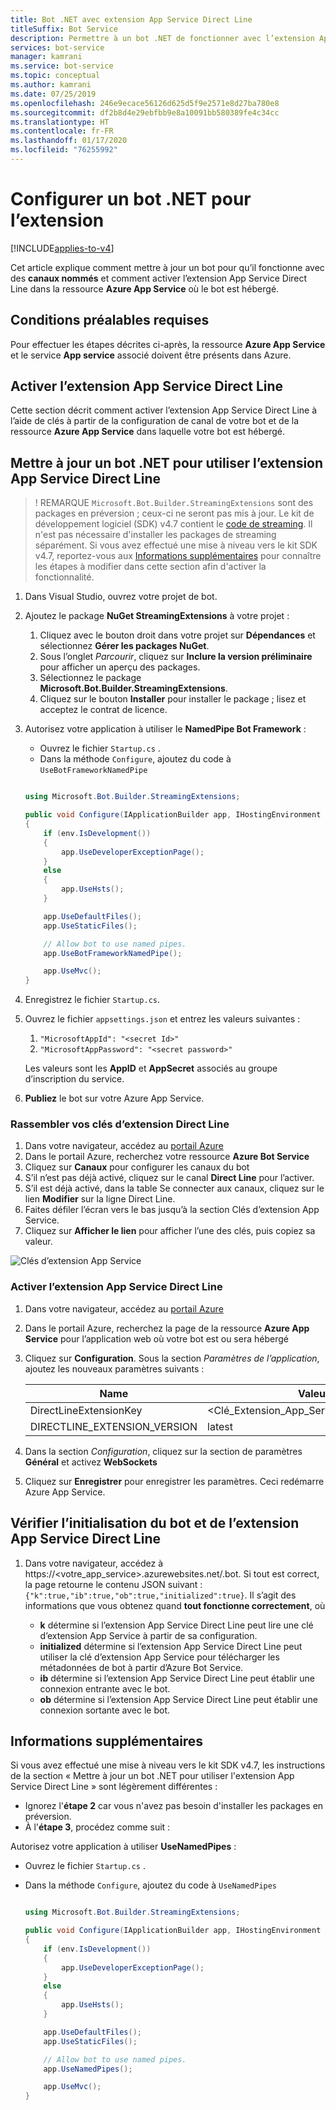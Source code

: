 ```yaml
---
title: Bot .NET avec extension App Service Direct Line
titleSuffix: Bot Service
description: Permettre à un bot .NET de fonctionner avec l’extension App Service Direct Line
services: bot-service
manager: kamrani
ms.service: bot-service
ms.topic: conceptual
ms.author: kamrani
ms.date: 07/25/2019
ms.openlocfilehash: 246e9ecace56126d625d5f9e2571e8d27ba780e8
ms.sourcegitcommit: df2b8d4e29ebfbb9e8a10091bb580389fe4c34cc
ms.translationtype: HT
ms.contentlocale: fr-FR
ms.lasthandoff: 01/17/2020
ms.locfileid: "76255992"
---
```

# <a name="configure-net-bot-for-extension"></a>Configurer un bot .NET pour l’extension

[!INCLUDE[applies-to-v4](includes/applies-to.md)]

Cet article explique comment mettre à jour un bot pour qu’il fonctionne avec des **canaux nommés** et comment activer l’extension App Service Direct Line dans la ressource **Azure App Service** où le bot est hébergé.  

## <a name="prerequisites"></a>Conditions préalables requises

Pour effectuer les étapes décrites ci-après, la ressource **Azure App Service** et le service **App service** associé doivent être présents dans Azure.

## <a name="enable-direct-line-app-service-extension"></a>Activer l’extension App Service Direct Line

Cette section décrit comment activer l’extension App Service Direct Line à l’aide de clés à partir de la configuration de canal de votre bot et de la ressource **Azure App Service** dans laquelle votre bot est hébergé.

## <a name="update-net-bot-to-use-direct-line-app-service-extension"></a>Mettre à jour un bot .NET pour utiliser l’extension App Service Direct Line

>! REMARQUE `Microsoft.Bot.Builder.StreamingExtensions` sont des packages en préversion ; ceux-ci ne seront pas mis à jour. Le kit de développement logiciel (SDK) v4.7 contient le [code de streaming](https://github.com/microsoft/botbuilder-dotnet/tree/master/libraries/Microsoft.Bot.Builder/Streaming). Il n'est pas nécessaire d'installer les packages de streaming séparément. Si vous avez effectué une mise à niveau vers le kit SDK v4.7, reportez-vous aux [Informations supplémentaires](bot-service-channel-directline-extension-net-bot.md#additional-information) pour connaître les étapes à modifier dans cette section afin d'activer la fonctionnalité. 

1. Dans Visual Studio, ouvrez votre projet de bot.
2. Ajoutez le package **NuGet StreamingExtensions** à votre projet :
    1. Cliquez avec le bouton droit dans votre projet sur **Dépendances** et sélectionnez **Gérer les packages NuGet**.
    2. Sous l’onglet *Parcourir*, cliquez sur **Inclure la version préliminaire** pour afficher un aperçu des packages.
    3. Sélectionnez le package **Microsoft.Bot.Builder.StreamingExtensions**.
    4. Cliquez sur le bouton **Installer** pour installer le package ; lisez et acceptez le contrat de licence. 
3. Autorisez votre application à utiliser le **NamedPipe Bot Framework** :
    - Ouvrez le fichier `Startup.cs` .
    - Dans la méthode ``Configure``, ajoutez du code à ``UseBotFrameworkNamedPipe``

    ```csharp

    using Microsoft.Bot.Builder.StreamingExtensions;

    public void Configure(IApplicationBuilder app, IHostingEnvironment env)
    {
        if (env.IsDevelopment())
        {
            app.UseDeveloperExceptionPage();
        }
        else
        {
            app.UseHsts();
        }

        app.UseDefaultFiles();
        app.UseStaticFiles();

        // Allow bot to use named pipes.
        app.UseBotFrameworkNamedPipe();

        app.UseMvc();
    }
    ```

4. Enregistrez le fichier `Startup.cs`.
5. Ouvrez le fichier `appsettings.json` et entrez les valeurs suivantes :
    1. `"MicrosoftAppId": "<secret Id>"`
    2. `"MicrosoftAppPassword": "<secret password>"`

    Les valeurs sont les **AppID** et **AppSecret** associés au groupe d’inscription du service.

6. **Publiez** le bot sur votre Azure App Service.

### <a name="gather-your-direct-line-extension-keys"></a>Rassembler vos clés d’extension Direct Line

1. Dans votre navigateur, accédez au [portail Azure](https://portal.azure.com/)
1. Dans le portail Azure, recherchez votre ressource **Azure Bot Service**
1. Cliquez sur **Canaux** pour configurer les canaux du bot
1. S’il n’est pas déjà activé, cliquez sur le canal **Direct Line** pour l’activer. 
1. S’il est déjà activé, dans la table Se connecter aux canaux, cliquez sur le lien **Modifier** sur la ligne Direct Line.
1. Faites défiler l’écran vers le bas jusqu’à la section Clés d’extension App Service. 
1. Cliquez sur **Afficher le lien** pour afficher l’une des clés, puis copiez sa valeur.

![Clés d’extension App Service](./media/channels/direct-line-extension-extension-keys.png)

### <a name="enable-the-direct-line-app-service-extension"></a>Activer l’extension App Service Direct Line

1. Dans votre navigateur, accédez au [portail Azure](https://portal.azure.com/)
1. Dans le portail Azure, recherchez la page de la ressource **Azure App Service** pour l’application web où votre bot est ou sera hébergé
1. Cliquez sur **Configuration**. Sous la section *Paramètres de l’application*, ajoutez les nouveaux paramètres suivants :

    |Name|Valeur|
    |---|---|
    |DirectLineExtensionKey|<Clé_Extension_App_Service_De_Section_1>|
    |DIRECTLINE_EXTENSION_VERSION|latest|

1. Dans la section *Configuration*, cliquez sur la section de paramètres **Général** et activez **WebSockets**
1. Cliquez sur **Enregistrer** pour enregistrer les paramètres. Ceci redémarre Azure App Service.

## <a name="confirm-direct-line-app-extension-and-the-bot-are-initialized"></a>Vérifier l’initialisation du bot et de l’extension App Service Direct Line

1. Dans votre navigateur, accédez à https://<votre_app_service>.azurewebsites.net/.bot. Si tout est correct, la page retourne le contenu JSON suivant : `{"k":true,"ib":true,"ob":true,"initialized":true}`. Il s’agit des informations que vous obtenez quand **tout fonctionne correctement**, où

    - **k** détermine si l’extension App Service Direct Line peut lire une clé d’extension App Service à partir de sa configuration. 
    - **initialized** détermine si l’extension App Service Direct Line peut utiliser la clé d’extension App Service pour télécharger les métadonnées de bot à partir d’Azure Bot Service.
    - **ib** détermine si l’extension App Service Direct Line peut établir une connexion entrante avec le bot.
    - **ob** détermine si l’extension App Service Direct Line peut établir une connexion sortante avec le bot. 

## <a name="additional-information"></a>Informations supplémentaires 

Si vous avez effectué une mise à niveau vers le kit SDK v4.7, les instructions de la section « Mettre à jour un bot .NET pour utiliser l'extension App Service Direct Line » sont légèrement différentes : 
- Ignorez l'**étape 2** car vous n'avez pas besoin d'installer les packages en préversion. 
- À l'**étape 3**, procédez comme suit :  

Autorisez votre application à utiliser **UseNamedPipes** :
- Ouvrez le fichier `Startup.cs` .
- Dans la méthode ``Configure``, ajoutez du code à ``UseNamedPipes``

    ```csharp

    using Microsoft.Bot.Builder.StreamingExtensions;

    public void Configure(IApplicationBuilder app, IHostingEnvironment env)
    {
        if (env.IsDevelopment())
        {
            app.UseDeveloperExceptionPage();
        }
        else
        {
            app.UseHsts();
        }

        app.UseDefaultFiles();
        app.UseStaticFiles();

        // Allow bot to use named pipes.
        app.UseNamedPipes();

        app.UseMvc();
    }

    ```

